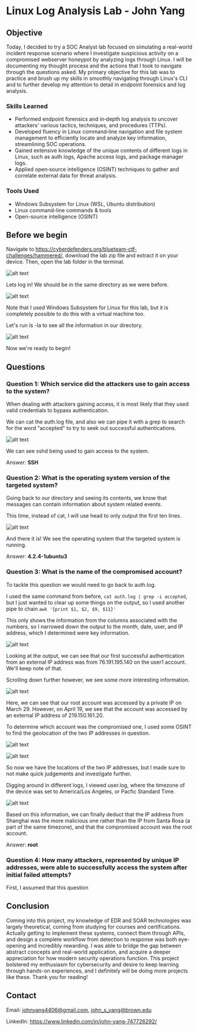 # Linux Log Analysis Lab - John Yang

## Objective

Today, I decided to try a SOC Analyst lab focused on simulating a real-world incident response scenario where I investigate suspicious activity on a compromised webserver honeypot by analyzing logs through Linux. I will be documenting my thought process and the actions that I took to navigate through the questions asked. My primary objective for this lab was to practice and brush up my skills in smoothly navigating through Linux's CLI and to further develop my attention to detail in endpoint forensics and log analysis.

### Skills Learned

- Performed endpoint forensics and in‑depth log analysis to uncover attackers' various tactics, techniques, and procedures (TTPs).
- Developed fluency in Linux command‑line navigation and file system management to efficiently locate and analyze key information, streamlining SOC operations.
- Gained extensive knowledge of the unique contents of different logs in Linux, such as auth logs, Apache access logs, and package manager logs.
- Applied open‑source intelligence (OSINT) techniques to gather and correlate external data for threat analysis.

### Tools Used

- Windows Subsystem for Linux (WSL, Ubuntu distribution)
- Linux command-line commands & tools
- Open-source intelligence (OSINT)
  
## Before we begin

Navigate to https://cyberdefenders.org/blueteam-ctf-challenges/hammered/, download the lab zip file and extract it on your device. Then, open the lab folder in the terminal.

![alt text](OpenInTerminal.jpg)

Lets log in! We should be in the same directory as we were before.

![alt text](wsllogin.jpg)

Note that I used Windows Subsystem for Linux for this lab, but it is completely possible to do this with a virtual machine too.

Let's run ls -la to see all the information in our directory.

![alt text](DirectoryLS.jpg)

Now we're ready to begin!

## Questions

### Question 1: Which service did the attackers use to gain access to the system?

When dealing with attackers gaining access, it is most likely that they used valid credentials to bypass authentication. 

We can cat the auth.log file, and also we can pipe it with a grep to search for the word "accepted" to try to seek out successful authentications.

![alt text](authlog.jpg)

We can see sshd being used to gain access to the system.

Answer: **SSH**

### Question 2: What is the operating system version of the targeted system?

Going back to our directory and seeing its contents, we know that messages can contain information about system related events.

This time, instead of cat, I will use head to only output the first ten lines.

![alt text](messages.jpg)

And there it is! We see the operating system that the targeted system is running.

Answer: **4.2.4-1ubuntu3**

### Question 3: What is the name of the compromised account?

To tackle this question we would need to go back to auth.log.

I used the same command from before, `cat auth.log | grep -i accepted`, but I just wanted to clear up some things on the output, so I used another pipe to chain `awk '{print $1, $2, $9, $11}'`

This only shows the information from the columns associated with the numbers, so I narrowed down the output to the month, date, user, and IP address, which I determined were key information.

![alt text](FirstExternalIP.jpg)

Looking at the output, we can see that our first successful authentication from an external IP address was from 76.191.195.140 on the user1 account. We'll keep note of that.

Scrolling down further however, we see some more interesting information.

![alt text](RootExternalIP.jpg)

Here, we can see that our root account was accessed by a private IP on March 29. However, on April 19, we see that the account was accessed by an external IP address of 219.150.161.20.

To determine which account was the compromised one, I used some OSINT to find the geolocation of the two IP addresses in question.

![alt text](SantaRosa.jpg)

![alt text](Shanghai.jpg)

So now we have the locations of the two IP addresses, but I made sure to not make quick judgements and investigate further.

Digging around in different logs, I viewed user.log, where the timezone of the device was set to America/Los Angeles, or Pacfic Standard Time.

![alt text](messages.jpg)

Based on this information, we can finally deduct that the IP address from Shanghai was the more malicious one rather than the IP from Santa Rosa (a part of the same timezone), and that the compromised account was the root account.

Answer: **root**

### Question 4: How many attackers, represented by unique IP addresses, were able to successfully access the system after initial failed attempts?

First, I assumed that this question 







## Conclusion

Coming into this project, my knowledge of EDR and SOAR technologies was largely theoretical, coming from studying for courses and certifications. Actually getting to implement these systems, connect them through APIs, and design a complete workflow from detection to response was both eye-opening and incredibly rewarding. I was able to bridge the gap between abstract concepts and real-world application, and acquire a deeper appreciation for how modern security operations function. This project bolstered my enthusiasm for cybersecurity and desire to keep learning through hands-on experiences, and I definitely will be doing more projects like these. Thank you for reading!

## Contact

Email: <johnyang4406@gmail.com>, <john_s_yang@brown.edu>

LinkedIn: <https://www.linkedin.com/in/john-yang-747726292/>
